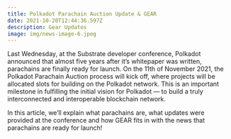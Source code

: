 ```yaml
---
title: Polkadot Parachain Auction Update & GEAR
date: 2021-10-20T12:44:36.597Z
description: Gear Updates
image: img/news-image-6.jpeg
---
```

Last Wednesday, at the Substrate developer conference, Polkadot announced that almost five years after it’s whitepaper was written, parachains are finally ready for launch. On the 11th of November 2021, the Polkadot Parachain Auction process will kick off, where projects will be allocated slots for building on the Polkadot network. This is an important milestone in fulfilling the initial vision for Polkadot — to build a truly interconnected and interoperable blockchain network.

In this article, we’ll explain what parachains are, what updates were provided at the conference and how GEAR fits in with the news that parachains are ready for launch!
